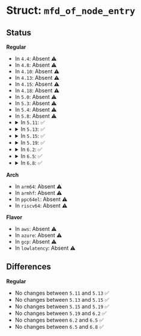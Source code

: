 # Struct: <code>mfd_of_node_entry</code>

## Status
<b>Regular</b>
<ul>
<li>
In <code>4.4</code>: Absent ⚠️
</li>
<li>
In <code>4.8</code>: Absent ⚠️
</li>
<li>
In <code>4.10</code>: Absent ⚠️
</li>
<li>
In <code>4.13</code>: Absent ⚠️
</li>
<li>
In <code>4.15</code>: Absent ⚠️
</li>
<li>
In <code>4.18</code>: Absent ⚠️
</li>
<li>
In <code>5.0</code>: Absent ⚠️
</li>
<li>
In <code>5.3</code>: Absent ⚠️
</li>
<li>
In <code>5.4</code>: Absent ⚠️
</li>
<li>
In <code>5.8</code>: Absent ⚠️
</li>
<li>
<details>
<summary>In <code>5.11</code>: ✅</summary>

```c
struct mfd_of_node_entry {
    struct list_head list;
    struct device *dev;
    struct device_node *np;
};
```
</details>
</li>
<li>
<details>
<summary>In <code>5.13</code>: ✅</summary>

```c
struct mfd_of_node_entry {
    struct list_head list;
    struct device *dev;
    struct device_node *np;
};
```
</details>
</li>
<li>
<details>
<summary>In <code>5.15</code>: ✅</summary>

```c
struct mfd_of_node_entry {
    struct list_head list;
    struct device *dev;
    struct device_node *np;
};
```
</details>
</li>
<li>
<details>
<summary>In <code>5.19</code>: ✅</summary>

```c
struct mfd_of_node_entry {
    struct list_head list;
    struct device *dev;
    struct device_node *np;
};
```
</details>
</li>
<li>
<details>
<summary>In <code>6.2</code>: ✅</summary>

```c
struct mfd_of_node_entry {
    struct list_head list;
    struct device *dev;
    struct device_node *np;
};
```
</details>
</li>
<li>
<details>
<summary>In <code>6.5</code>: ✅</summary>

```c
struct mfd_of_node_entry {
    struct list_head list;
    struct device *dev;
    struct device_node *np;
};
```
</details>
</li>
<li>
<details>
<summary>In <code>6.8</code>: ✅</summary>

```c
struct mfd_of_node_entry {
    struct list_head list;
    struct device *dev;
    struct device_node *np;
};
```
</details>
</li>
</ul>
<b>Arch</b>
<ul>
<li>
In <code>arm64</code>: Absent ⚠️
</li>
<li>
In <code>armhf</code>: Absent ⚠️
</li>
<li>
In <code>ppc64el</code>: Absent ⚠️
</li>
<li>
In <code>riscv64</code>: Absent ⚠️
</li>
</ul>
<b>Flavor</b>
<ul>
<li>
In <code>aws</code>: Absent ⚠️
</li>
<li>
In <code>azure</code>: Absent ⚠️
</li>
<li>
In <code>gcp</code>: Absent ⚠️
</li>
<li>
In <code>lowlatency</code>: Absent ⚠️
</li>
</ul>

## Differences
<b>Regular</b>
<ul>
<li>
No changes between <code>5.11</code> and <code>5.13</code> ✅
</li>
<li>
No changes between <code>5.13</code> and <code>5.15</code> ✅
</li>
<li>
No changes between <code>5.15</code> and <code>5.19</code> ✅
</li>
<li>
No changes between <code>5.19</code> and <code>6.2</code> ✅
</li>
<li>
No changes between <code>6.2</code> and <code>6.5</code> ✅
</li>
<li>
No changes between <code>6.5</code> and <code>6.8</code> ✅
</li>
</ul>
